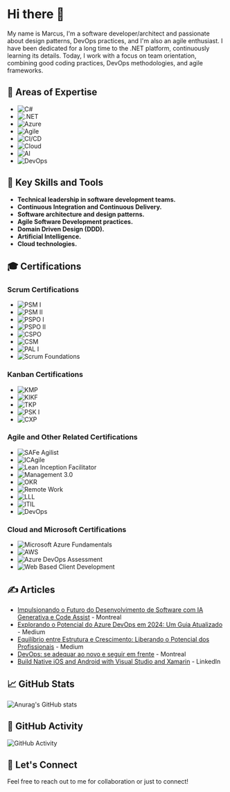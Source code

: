# Hi there 👋

My name is Marcus, I'm a software developer/architect and passionate about design patterns, DevOps practices, and I'm also an agile enthusiast. I have been dedicated for a long time to the .NET platform, continuously learning its details. Today, I work with a focus on team orientation, combining good coding practices, DevOps methodologies, and agile frameworks.

## 🌟 Areas of Expertise
- ![C#](https://img.shields.io/badge/-C%23-blue) 
- ![.NET](https://img.shields.io/badge/-.NET-blueviolet)
- ![Azure](https://img.shields.io/badge/-Azure-blue) 
- ![Agile](https://img.shields.io/badge/-Agile-orange)
- ![CI/CD](https://img.shields.io/badge/-CI%2FCD-ff69b4)
- ![Cloud](https://img.shields.io/badge/-Cloud-informational)
- ![AI](https://img.shields.io/badge/-Artificial%20Intelligence-brightgreen)
- ![DevOps](https://img.shields.io/badge/-DevOps-blue)

## 🔧 Key Skills and Tools
- **Technical leadership in software development teams.**
- **Continuous Integration and Continuous Delivery.**
- **Software architecture and design patterns.**
- **Agile Software Development practices.**
- **Domain Driven Design (DDD).**
- **Artificial Intelligence.**
- **Cloud technologies.**

## 🎓 Certifications

### Scrum Certifications
- ![PSM I](https://img.shields.io/badge/Professional%20Scrum%20Master-I-blue)
- ![PSM II](https://img.shields.io/badge/Professional%20Scrum%20Master-II-blue)
- ![PSPO I](https://img.shields.io/badge/Professional%20Scrum%20Product%20Owner-I-blue)
- ![PSPO II](https://img.shields.io/badge/Professional%20Scrum%20Product%20Owner-II-blue)
- ![CSPO](https://img.shields.io/badge/Certified%20Scrum%20Product%20Owner-CSPO-blue)
- ![CSM](https://img.shields.io/badge/Certified%20ScrumMaster-CSM-blue)
- ![PAL I](https://img.shields.io/badge/Professional%20Agile%20Leadership-I-blue)
- ![Scrum Foundations](https://img.shields.io/badge/Scrum%20Foundations-SFPC-orange)

### Kanban Certifications
- ![KMP](https://img.shields.io/badge/Kanban%20Management%20Professional-KMP-blue)
- ![KIKF](https://img.shields.io/badge/Kanban%20Foundation-KIKF-blue)
- ![TKP](https://img.shields.io/badge/Team%20Kanban%20Practitioner-TKP-green)
- ![PSK I](https://img.shields.io/badge/Professional%20Scrum%20With%20Kanban-I-blue)
- ![CXP](https://img.shields.io/badge/Customer%20Experience%20Professional-CXP-orange)

### Agile and Other Related Certifications
- ![SAFe Agilist](https://img.shields.io/badge/Certified%20SAFe%205%20Agilist-blue)
- ![ICAgile](https://img.shields.io/badge/ICAgile-Business%20Agility%20Foundations-brightgreen)
- ![Lean Inception Facilitator](https://img.shields.io/badge/Certified%20Lean%20Inception%20Facilitator-brightgreen)
- ![Management 3.0](https://img.shields.io/badge/Management%203.0-Fundamentals-orange)
- ![OKR](https://img.shields.io/badge/OKR%20Certified%20Professional-OKRCP-brightgreen)
- ![Remote Work](https://img.shields.io/badge/Remote%20Work%20and%20Virtual%20Collaboration-RWVCPC-blue)
- ![LLL](https://img.shields.io/badge/Lifelong%20Learning-LLL-brightgreen)
- ![ITIL](https://img.shields.io/badge/ITIL-Foundation-brightgreen)
- ![DevOps](https://img.shields.io/badge/DevOps%20Foundation-Practitioner-brightgreen)

### Cloud and Microsoft Certifications
- ![Microsoft Azure Fundamentals](https://img.shields.io/badge/Microsoft%20Azure-Fundamentals-blue)
- ![AWS](https://img.shields.io/badge/AWS%20Certified-Practitioner-orange)
- ![Azure DevOps Assessment](https://img.shields.io/badge/Azure%20DevOps-Assessment-blue)
- ![Web Based Client Development](https://img.shields.io/badge/Web%20Based%20Client%20Development-Microsoft-brightgreen)

## ✍️ Articles

- [Impulsionando o Futuro do Desenvolvimento de Software com IA Generativa e Code Assist](https://www0.montreal.com.br/ia-generativas-e-code-assist/) - Montreal
- [Explorando o Potencial do Azure DevOps em 2024: Um Guia Atualizado](https://medium.com/@marcuspcouto/explorando-o-potencial-do-azure-devops-em-2024-um-guia-atualizado-7e1b867a6406) - Medium
- [Equilíbrio entre Estrutura e Crescimento: Liberando o Potencial dos Profissionais](https://medium.com/@marcuspcouto/equil%C3%ADbrio-entre-estrutura-e-crescimento-liberando-o-potencial-dos-profissionais-750547376df2) - Medium
- [DevOps: se adequar ao novo e seguir em frente](https://www.montreal.com.br/devops-se-adequar-ao-novo-e-seguir-em-frente/) - Montreal
- [Build Native iOS and Android with Visual Studio and Xamarin](https://www.linkedin.com/pulse/build-native-ios-android-visual-studio-xamarin-c-marcus-ghelli/?trackingId=gxwDrnnkT0GGPs2k3Vbv0A%3D%3D) - LinkedIn

## 📈 GitHub Stats
![Anurag's GitHub stats](https://github-readme-stats.vercel.app/api?username=mpgalo&show_icons=true&theme=radical)

## 🔄 GitHub Activity
![GitHub Activity](https://github-profile-summary-cards.vercel.app/api/cards/profile-details?username=mpgalo&theme=radical)

## 🚀 Let's Connect
Feel free to reach out to me for collaboration or just to connect!
